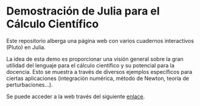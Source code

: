 # Demostración de Julia para el Cálculo Científico

Este repositorio alberga una página web con varios cuadernos interactivos (Pluto) en Julia.

La idea de esta demo es proporcionar una visión general sobre la gran utilidad del lenguaje para el cálculo
científico y su potencial para la docencia. Esto se muestra a través de diversos
ejemplos específicos para ciertas aplicaciones (integración numérica, método de Newton,
teoría de perturbaciones...).

Se puede acceder a la web través del siguiente
[enlace](https://rayleighlord.github.io/Demo-Julia/).
